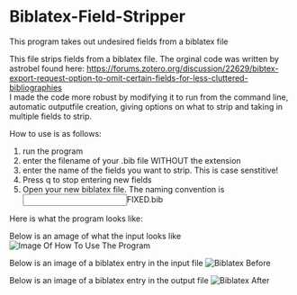 # Biblatex-Field-Stripper
This program takes out undesired fields from a biblatex file

This file strips fields from a biblatex file. The orginal code was written by astrobel found here: 
https://forums.zotero.org/discussion/22629/bibtex-export-request-option-to-omit-certain-fields-for-less-cluttered-bibliographies  
I made the code more robust by modifying it to run from the command line, automatic outputfile creation, giving options on what to strip 
and taking in multiple fields to strip.

How to use is as follows:
1. run the program
2. enter the filename of your .bib file WITHOUT the extension
3. enter the name of the fields you want to strip. This is case senstitive!
4. Press q to stop entering new fields
5. Open your new biblatex file. The naming convention is <input filename>FIXED.bib


Here is what the program looks like:

Below is an amage of what the input looks like
![Image Of How To Use The Program](https://i.imgur.com/gMJWspb.png)


Below is an image of a biblatex entry in the input file
![Biblatex Before](https://i.imgur.com/UVvDUnU.png)


Below is an image of a biblatex entry in the output file
![Biblatex After](https://i.imgur.com/l21trRB.png) 




